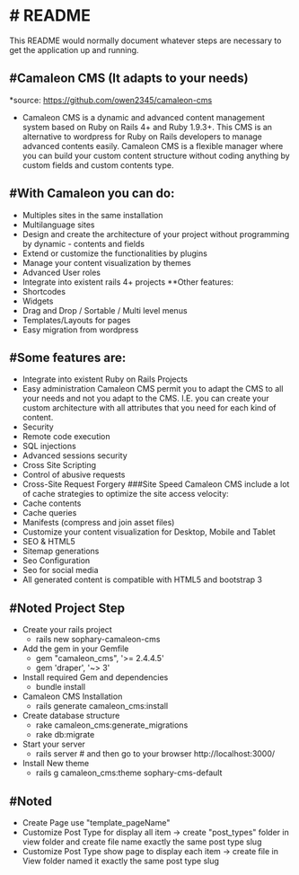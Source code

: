 # # README

This README would normally document whatever steps are necessary to get the
application up and running.

## #Camaleon CMS (It adapts to your needs) 

  *source: https://github.com/owen2345/camaleon-cms

  - Camaleon CMS is a dynamic and advanced content management system based on Ruby on Rails 4+ and Ruby 1.9.3+. This CMS is an alternative to wordpress for Ruby on Rails developers to manage advanced contents easily. Camaleon CMS is a flexible manager where you can build your custom content structure without coding anything by custom fields and custom contents type.

## #With Camaleon you can do:

  - Multiples sites in the same installation
  - Multilanguage sites
  - Design and create the architecture of your project without programming by dynamic - contents and fields
  - Extend or customize the functionalities by plugins
  - Manage your content visualization by themes
  - Advanced User roles
  - Integrate into existent rails 4+ projects
  **Other features:
  - Shortcodes
  - Widgets
  - Drag and Drop / Sortable / Multi level menus
  - Templates/Layouts for pages
  - Easy migration from wordpress

## #Some features are:

  - Integrate into existent Ruby on Rails Projects
  - Easy administration Camaleon CMS permit you to adapt the CMS to all your needs and not you adapt to the CMS. I.E. you can create your custom architecture with all attributes that you need for each kind of content.
  - Security
  - Remote code execution
  - SQL injections
  - Advanced sessions security
  - Cross Site Scripting
  - Control of abusive requests
  - Cross-Site Request Forgery
  ###Site Speed Camaleon CMS include a lot of cache strategies to optimize the site access velocity:
  - Cache contents
  - Cache queries
  - Manifests (compress and join asset files)
  - Customize your content visualization for Desktop, Mobile and Tablet
  - SEO & HTML5
  - Sitemap generations
  - Seo Configuration
  - Seo for social media
  - All generated content is compatible with HTML5 and bootstrap 3

## #Noted Project Step
  * Create your rails project
    - rails new sophary-camaleon-cms
  * Add the gem in your Gemfile 
    - gem "camaleon_cms",  '>= 2.4.4.5'
    - gem 'draper', '~> 3'
  * Install required Gem and dependencies
    - bundle install
  * Camaleon CMS Installation
    - rails generate camaleon_cms:install
  * Create database structure
    - rake camaleon_cms:generate_migrations
    - rake db:migrate
  * Start your server
    - rails server # and then go to your browser http://localhost:3000/
  * Install New theme
    - rails g camaleon_cms:theme sophary-cms-default
## #Noted
  - Create Page use "template_pageName"
  - Customize Post Type for display all item -> create "post_types" folder in view folder and create file name exactly the same post type slug
  - Customize Post Type show page to display each item -> create file in View folder named it exactly the same post type slug

